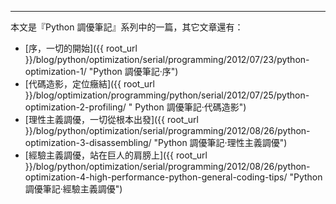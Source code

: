 
***

本文是『Python 調優筆記』系列中的一篇，其它文章還有：

- [序，一切的開始]({{ root_url }}/blog/python/optimization/serial/programming/2012/07/23/python-optimization-1/ "Python 調優筆記·序")
- [代碼造影，定位癥結]({{ root_url }}/blog/optimization/programming/python/serial/2012/07/25/python-optimization-2-profiling/ " Python 調優筆記·代碼造影")
- [理性主義調優，一切從根本出發]({{ root_url }}/blog/python/optimization/serial/programming/2012/08/26/python-optimization-3-disassembling/ "Python 調優筆記·理性主義調優")
- [經驗主義調優，站在巨人的肩膀上]({{ root_url }}/blog/python/optimization/serial/programming/2012/08/26/python-optimization-4-high-performance-python-general-coding-tips/ "Python 調優筆記·經驗主義調優")
